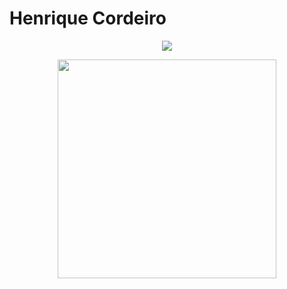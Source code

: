 # Henrique Cordeiro

<p align='center'>
  <a href="https://www.linkedin.com/in/hgrc/">
    <img src="https://img.shields.io/badge/LinkedIn-0077B5?style=for-the-badge&logo=linkedin&logoColor=white" />
  </a>
</p>
  
<p align='center'>
  <a href="#">
    <img src="https://github-readme-stats.vercel.app/api?username=hgcordeiro&show_icons=true&count_private=true&theme=dark" width="350">
  </a>
</p>

<!--
**hgcordeiro/hgcordeiro** is a ✨ _special_ ✨ repository because its `README.md` (this file) appears on your GitHub profile.

Here are some ideas to get you started:

- 🔭 I’m currently working on ...
- 🌱 I’m currently learning ...
- 👯 I’m looking to collaborate on ...
- 🤔 I’m looking for help with ...
- 💬 Ask me about ...
- 📫 How to reach me: ...
- 😄 Pronouns: ...
- ⚡ Fun fact: ...
-->


